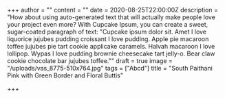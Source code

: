 +++
author = ""
content = ""
date = 2020-08-25T22:00:00Z
description = "How about using auto-generated text that will actually make people love your project even more? With Cupcake Ipsum, you can create a sweet, sugar-coated paragraph of text:  \"Cupcake ipsum dolor sit. Amet I love liquorice jujubes pudding croissant I love pudding. Apple pie macaroon toffee jujubes pie tart cookie applicake caramels. Halvah macaroon I love lollipop. Wypas I love pudding brownie cheesecake tart jelly-o. Bear claw cookie chocolate bar jujubes toffee.\""
draft = true
image = "/uploads/vas_8775-510x764.jpg"
tags = ["Abcd"]
title = "South Paithani Pink with Green Border and Floral Buttis"

+++
